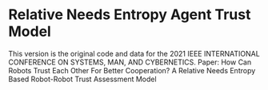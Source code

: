 # Relative Needs Entropy Agent Trust Model
This version is the original code and data for the 2021 IEEE INTERNATIONAL CONFERENCE ON SYSTEMS, MAN, AND CYBERNETICS. Paper: How Can Robots Trust Each Other For Better Cooperation? A Relative Needs Entropy Based Robot-Robot Trust Assessment Model

